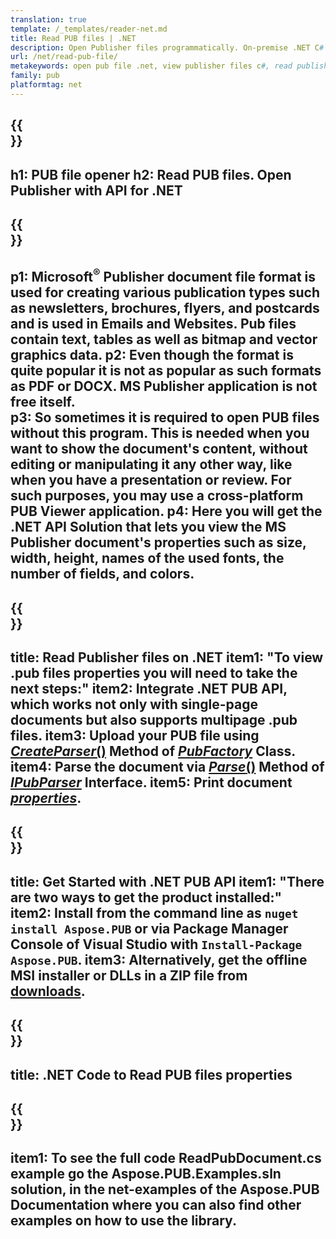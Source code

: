 ```yaml
---
translation: true
template: /_templates/reader-net.md
title: Read PUB files | .NET
description: Open Publisher files programmatically. On-premise .NET C# API solution to read PUB properties. Use it to integrate into your project.
url: /net/read-pub-file/
metakeywords: open pub file .net, view publisher files c#, read publisher files, publisher viewer for c#, pub format reader, pub file opener
family: pub
platformtag: net
---
```


{{<section banner>}}
---
h1: PUB file opener
h2: Read PUB files. Open Publisher with API for .NET
---

{{<section overview>}}
---
p1: Microsoft<sup>&reg;</sup> Publisher document file format is used for creating various publication types such as newsletters, brochures, flyers, and postcards and is used in Emails and Websites. Pub files contain text, tables as well as bitmap and vector graphics data.
p2: Even though the format is quite popular it is not as popular as such formats as PDF or DOCX. MS Publisher application is not free itself.  
p3: So sometimes it is required to open PUB files without this program. This is needed when you want to show the document's content, without editing or manipulating it any other way, like when you have a presentation or review. For such purposes, you may use a cross-platform PUB Viewer application.
p4: Here you will get the .NET API Solution that lets you view the MS Publisher document's properties such as size, width, height, names of the used fonts, the number of fields, and colors.
---

{{<section feature1>}}
---
title: Read Publisher files on .NET
item1: "To view .pub files properties you will need to take the next steps:"
item2: Integrate .NET PUB API, which works not only with single-page documents but also supports multipage .pub files.
item3: Upload your PUB file using [*CreateParser*()](https://reference.aspose.com/pub/net/aspose.pub/pubfactory/createparser/) Method of [*PubFactory*](https://reference.aspose.com/pub/net/aspose.pub/pubfactory/) Class.
item4: Parse the document via [*Parse*()](https://reference.aspose.com/pub/net/aspose.pub/ipubparser/parse/) Method of [*IPubParser*](https://reference.aspose.com/pub/net/aspose.pub/ipubparser/) Interface.
item5: Print document [*properties*](https://reference.aspose.com/pub/net/aspose.pub/document/#properties).
---

{{<section feature2>}}
---
title: Get Started with .NET PUB API
item1: "There are two ways to get the product installed:"
item2: Install from the command line as ```nuget install Aspose.PUB``` or via Package Manager Console of Visual Studio with ```Install-Package Aspose.PUB```.
item3: Alternatively, get the offline MSI installer or DLLs in a ZIP file from [downloads](https://releases.aspose.com/pub/net/).
---

{{<section codeexample>}}
---
title: .NET Code to Read PUB files properties
---

{{<section summary>}}
---
item1: To see the full code ReadPubDocument.cs example go the Aspose.PUB.Examples.sln solution, in the net-examples of the Aspose.PUB Documentation where you can also find other examples on how to use the library.
---